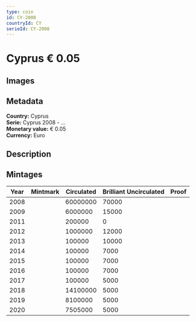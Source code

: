 ```yaml
---
type: coin
id: CY-2008
countryId: CY
serieId: CY-2008
---
```


# Cyprus € 0.05

## Images


## Metadata

**Country:** Cyprus\
**Serie:** Cyprus 2008 - ...\
**Monetary value:** € 0.05\
**Currency:** Euro

## Description


## Mintages
| Year | Mintmark | Circulated | Brilliant Uncirculated | Proof |
| ---- | -------- | ---------- | ---------------------- | ----- |
| 2008 |  | 60000000| 70000 |  |
| 2009 |  | 6000000| 15000 |  |
| 2011 |  | 200000| 0 |  |
| 2012 |  | 1000000| 12000 |  |
| 2013 |  | 100000| 10000 |  |
| 2014 |  | 100000| 7000 |  |
| 2015 |  | 100000| 7000 |  |
| 2016 |  | 100000| 7000 |  |
| 2017 |  | 100000| 5000 |  |
| 2018 |  | 14100000| 5000 |  |
| 2019 |  | 8100000| 5000 |  |
| 2020 |  | 7505000| 5000 |  |
